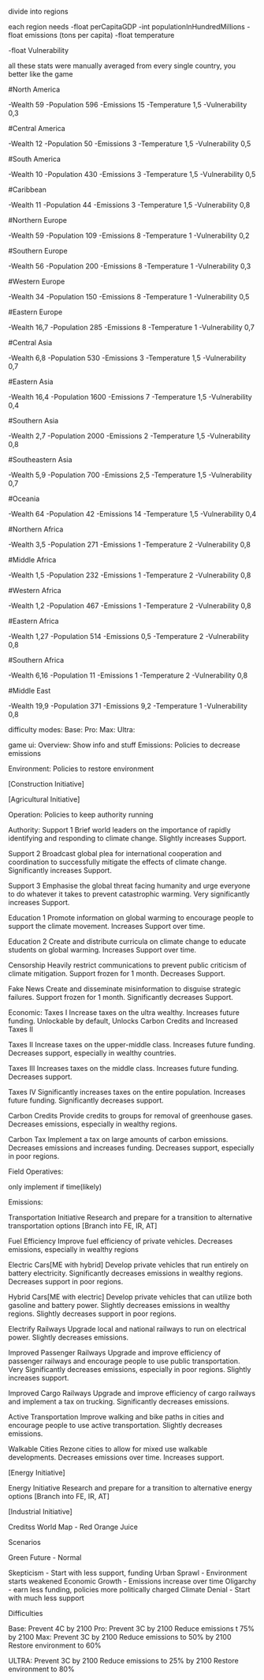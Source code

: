 
divide into regions

each region needs
-float perCapitaGDP
-int populationInHundredMillions
-float emissions (tons per capita)
-float temperature

-float Vulnerability




all these stats were manually averaged from every single country, you better like the game

#North America

-Wealth 59
-Population 596
-Emissions 15
-Temperature 1,5
-Vulnerability 0,3

#Central America

-Wealth 12
-Population 50
-Emissions 3
-Temperature 1,5
-Vulnerability 0,5

#South America

-Wealth 10
-Population 430
-Emissions 3
-Temperature 1,5
-Vulnerability 0,5

#Caribbean

-Wealth 11
-Population 44
-Emissions 3
-Temperature 1,5
-Vulnerability 0,8

#Northern Europe

-Wealth 59
-Population 109
-Emissions 8
-Temperature 1
-Vulnerability 0,2

#Southern Europe

-Wealth 56
-Population 200
-Emissions 8
-Temperature 1
-Vulnerability 0,3

#Western Europe

-Wealth 34
-Population 150
-Emissions 8
-Temperature 1
-Vulnerability 0,5

#Eastern Europe

-Wealth 16,7
-Population 285
-Emissions 8
-Temperature 1
-Vulnerability 0,7


#Central Asia

-Wealth 6,8
-Population 530
-Emissions 3
-Temperature 1,5
-Vulnerability 0,7

#Eastern Asia

-Wealth 16,4
-Population 1600
-Emissions 7
-Temperature 1,5
-Vulnerability 0,4

#Southern Asia

-Wealth 2,7
-Population 2000
-Emissions 2
-Temperature 1,5
-Vulnerability 0,8

#Southeastern Asia

-Wealth 5,9
-Population 700
-Emissions 2,5
-Temperature 1,5
-Vulnerability 0,7

#Oceania

-Wealth 64
-Population 42
-Emissions 14
-Temperature 1,5
-Vulnerability 0,4


#Northern Africa

-Wealth 3,5
-Population 271 
-Emissions 1
-Temperature 2
-Vulnerability 0,8

#Middle Africa

-Wealth 1,5
-Population 232
-Emissions 1
-Temperature 2
-Vulnerability 0,8

#Western Africa

-Wealth 1,2
-Population 467
-Emissions 1
-Temperature 2
-Vulnerability 0,8

#Eastern Africa

-Wealth 1,27
-Population 514
-Emissions 0,5
-Temperature 2
-Vulnerability 0,8

#Southern Africa

-Wealth 6,16
-Population 11
-Emissions 1
-Temperature 2
-Vulnerability 0,8

#Middle East

-Wealth 19,9
-Population 371
-Emissions 9,2
-Temperature 1
-Vulnerability 0,8





difficulty modes:
Base: 
Pro: 
Max:
Ultra:

game ui:
Overview: Show info and stuff
Emissions: Policies to decrease emissions






Environment: Policies to restore environment

[Construction Initiative]



[Agricultural Initiative]


Operation: Policies to keep authority running

Authority: 
Support 1
Brief world leaders on the importance of rapidly identifying and responding to climate change. Slightly increases Support. 

Support 2
Broadcast global plea for international cooperation and coordination to successfully mitigate the effects of climate change. Significantly increases Support.

Support 3
Emphasise the global threat facing humanity and urge everyone to do whatever it takes to prevent catastrophic warming. Very significantly increases Support.

Education 1
Promote information on global warming to encourage people to support the climate movement. Increases Support over time.

Education 2
Create and distribute curricula on climate change to educate students on global warming. Increases Support over time.



Censorship
Heavily restrict communications to prevent public criticism of climate mitigation. Support frozen for 1 month. Decreases Support.

Fake News
Create and disseminate misinformation to disguise strategic failures. Support frozen for 1 month. Significantly decreases Support.



Economic: 
Taxes I
Increase taxes on the ultra wealthy. Increases future funding.
Unlockable by default, Unlocks Carbon Credits and Increased Taxes II


Taxes II
Increase taxes on the upper-middle class. Increases future funding. Decreases support, especially in wealthy countries.

Taxes III
Increases taxes on the middle class. Increases future funding. Decreases support. 

Taxes IV
Significantly increases taxes on the entire population. Increases future funding. Significantly decreases support.


Carbon Credits
Provide credits to groups for removal of greenhouse gases. Decreases emissions, especially in wealthy regions.

Carbon Tax
Implement a tax on large amounts of carbon emissions. Decreases emissions and increases funding. Decreases support, especially in poor regions.


Field Operatives:

only implement if time(likely)










Emissions:

Transportation Initiative
Research and prepare for a transition to alternative transportation options 
[Branch into FE, IR, AT]

Fuel Efficiency
Improve fuel efficiency of private vehicles. Decreases emissions, especially in wealthy regions

Electric Cars[ME with hybrid]
Develop private vehicles that run entirely on battery electricity. Significantly decreases emissions in wealthy regions. Decreases support in poor regions.

Hybrid Cars[ME with electric]
Develop private vehicles that can utilize both gasoline and battery power. Slightly decreases emissions in wealthy regions. Slightly decreases support in poor regions.

Electrify Railways
Upgrade local and national railways to run on electrical power. Slightly decreases emissions. 

Improved Passenger Railways
Upgrade and improve efficiency of passenger railways and encourage people to use public transportation. Very Significantly decreases emissions, especially in poor regions. Slightly increases support.

Improved Cargo Railways
Upgrade and improve efficiency of cargo railways and implement a tax on trucking. Significantly decreases emissions.

Active Transportation
Improve walking and bike paths in cities and encourage people to use active transportation. Slightly decreases emissions.

Walkable Cities
Rezone cities to allow for mixed use walkable developments. Decreases emissions over time. Increases support. 




[Energy Initiative]

Energy Initiative
Research and prepare for a transition to alternative energy options 
[Branch into FE, IR, AT]

[Industrial Initiative]



Creditss
World Map - Red Orange Juice


Scenarios

Green Future - Normal

Skepticism - Start with less support, funding
Urban Sprawl - Environment starts weakened
Economic Growth - Emissions increase over time
Oligarchy - earn less funding, policies more politically charged
Climate Denial - Start with much less support




Difficulties

Base: Prevent 4C by 2100
Pro: Prevent 3C by 2100
Reduce emissions t 75% by 2100
Max: Prevent 3C by 2100
Reduce emissions to 50% by 2100
Restore environment to 60%

ULTRA: 
Prevent 3C by 2100
Reduce emissions to 25% by 2100
Restore environment to 80%



